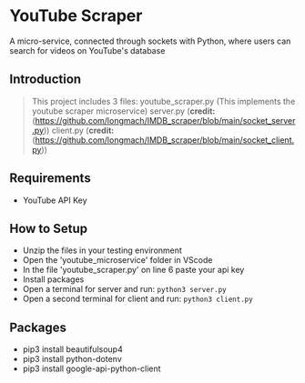 # YouTube Scraper
A micro-service, connected through sockets with Python, where users can search for videos on YouTube's database

## Introduction 
> This project includes 3 files:
> youtube_scraper.py				(This implements the youtube scraper microservice)
> server.py					(**credit:** (https://github.com/longmach/IMDB_scraper/blob/main/socket_server.py))
> client.py					(**credit:** (https://github.com/longmach/IMDB_scraper/blob/main/socket_client.py))
	
## Requirements
- YouTube API Key

## How to Setup
- Unzip the files in your testing environment
- Open the 'youtube_microservice' folder in VScode
- In the file 'youtube_scraper.py' on line 6 paste your api key
- Install packages
- Open a terminal for server and run: ``` python3 server.py ```
- Open a second terminal for client and run: ``` python3 client.py ```

## Packages
- pip3 install beautifulsoup4
- pip3 install python-dotenv
- pip3 install google-api-python-client
